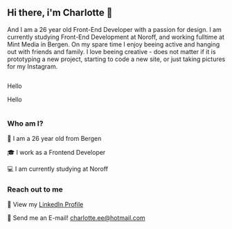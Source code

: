 ## Hi there, i'm Charlotte 👋
And I am a 26 year old Front-End Developer with a passion for design. I am currently studying Front-End Development at Noroff, and working fulltime at Mint Media in Bergen. On my spare time I enjoy beeing active and hanging out with friends and family. I love beeing creative - does not matter if it is prototyping a new project, starting to code a new site, or just taking pictures for my Instagram.

<div>
    <div class="column">
        <div class="row">
            <p>
              Hello
            </p>
        </div>
        <div class="row">
          <p>
              Hello
            </p>
        </div>
    </div>
</div>


### Who am I?
👩 I am a 26 year old from Bergen 

🎓 I work as a Frontend Developer 

💻 I am currently studying at Noroff



### Reach out to me
💼 View my [LinkedIn Profile](https://www.linkedin.com/in/charlotte-essajee-67aa39226/)

📧 Send me an E-mail! charlotte.ee@hotmail.com


<!--
**CharlotteEssajee/CharlotteEssajee** is a ✨ _special_ ✨ repository because its `README.md` (this file) appears on your GitHub profile.

Here are some ideas to get you started:

- 🔭 I’m currently working on ...
- 🌱 I’m currently learning ...
- 👯 I’m looking to collaborate on ...
- 🤔 I’m looking for help with ...
- 💬 Ask me about ...
- 📫 How to reach me: ...
- 😄 Pronouns: ...
- ⚡ Fun fact: ...
-->

